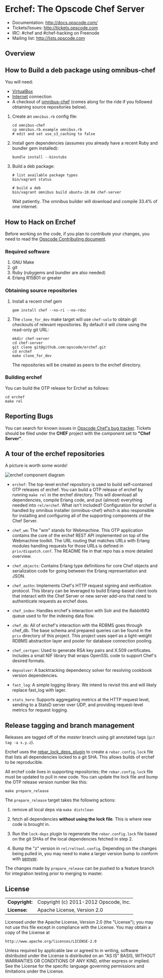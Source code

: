 # Erchef: The Opscode Chef Server #

* Documentation: http://docs.opscode.com/
* Tickets/Issues: http://tickets.opscode.com
* IRC: #chef and #chef-hacking on Freenode
* Mailing list: http://lists.opscode.com

## Overview ##

## How to Build a deb package using omnibus-chef ##

You will need:

* [VirtualBox][]
* [Internet][] connection
* A checkout of
  [omnibus-chef](https://github.com/opscode/omnibus-chef) (comes along
  for the ride if you followed obtaining source repositories below).

[VirtualBox]: https://www.virtualbox.org/
[Internet]: http://en.wikipedia.org/wiki/Internet

1. Create an `omnibus.rb` config file:

   ```
   cd omnibus-chef
   cp omnibus.rb.example omnibus.rb
   # edit and set use_s3_caching to false
   ```

2. Install gem dependencies (assumes you already have a recent Ruby
   and bundler gem installed):

   ```
   bundle install --binstubs
   ```

3. Build a deb package:

   ```
   # list available package types
   bin/vagrant status

   # build a deb
   bin/vagrant omnibus build ubuntu-10.04 chef-server
   ```

   Wait patiently. The omnibus builder will download and compile 33.4% of
   one internet.

## How to Hack on Erchef ##

Before working on the code, if you plan to contribute your changes,
you need to read the [Opscode Contributing document][contrib].

[contrib]: http://wiki.opscode.com/display/chef/How+to+Contribute

### Required software ###

1. GNU Make
2. git
3. Ruby (rubygems and bundler are also needed)
4. Erlang R15B01 or greater

### Obtaining source repositories ###

1. Install a recent chef gem

   ```
   gem install chef --no-ri --no-rdoc
   ```

2. The `clone_for_dev` make target will use `chef-solo` to obtain git
   checkouts of relevant repositories. By default it will clone
   using the read-only git URL:

   ```
   mkdir chef-server
   cd chef-server
   git clone git@github.com:opscode/erchef.git
   cd erchef
   make clone_for_dev
   ```

   The repositories will be created as peers to the erchef directory.

### Building erchef ###

You can build the OTP release for Erchef as follows:

```
cd erchef
make rel
```

## Reporting Bugs ##

You can search for known issues in
[Opscode Chef's bug tracker][jira]. Tickets should be filed under the
**CHEF** project with the component set to **"Chef Server"**.

[jira]: http://tickets.opscode.com/browse/CHEF


## A tour of the erchef repositories ##

A picture is worth some words!

![erchef component diagram](https://raw.github.com/opscode/erchef/readme/doc/erchef_components.png)


* `erchef`: The top-level erchef repository is used to build
  self-contained OTP releases of erchef. You can build a OTP release
  of erchef by running `make rel` in the erchef directory. This will
  download all dependencies, compile Erlang code, and put (almost)
  everything needed into `rel/erchef`. What isn't included?
  Configuration for erchef is handled by omnibus installer
  (omnibus-chef) which is also responsible for installing and
  configuring all of the supporting components of the Chef Server.

* `chef_wm`: The "wm" stands for Webmachine. This OTP application
  contains the core of the erchef REST API implemented on top of the
  Webmachine toolkit. The URL routing that matches URLs with Erlang
  modules handling requests for those URLs is defined in
  `priv/dispatch.conf`. The README file in that repo has a more
  detailed overview.

* `chef_objects`: Contains Erlang type definitions for core Chef
  objects and serialization code for going between the Erlang
  representation and JSON.

* `chef_authn`: Implements Chef's HTTP request signing and
  verification protocol. This library can be leveraged to build
  Erlang-based client tools that interact with the Chef Server or new
  server add-ons that need to authenticate requests as erchef does.

* `chef_index`: Handles erchef's interaction with Solr and the
  RabbitMQ queue used to for the indexing data flow.

* `chef_db`: All of erchef's interaction with the RDBMS goes through
  chef_db. The base schema and prepared queries can be found in the
  `priv` directory of this project. This project uses sqerl as a
  light-weight RDBMS abstraction layer and pooler for database
  connection pooling.

* `chef_certgen`: Used to generate RSA key pairs and X.509
  certificates. Includes a small NIF library that wraps OpenSSL code
  to support Chef's desired formats.

* `depsolver`: A backtracking dependency solver for resolving cookbook
  version dependencies.

* `fast_log`: A simple logging library. We intend to revisit this and
  will likely replace fast_log with lager.

* `stats_hero`: Supports aggregating metrics at the HTTP request
  level, sending to a StatsD server over UDP, and providing
  request-level metrics for request logging.

## Release tagging and branch management ##

Releases are tagged off of the *master* branch using git annotated
tags (`git tag -a x.y.z`).

Erchef uses the [rebar_lock_deps_plugin][] to create a
`rebar.config.lock` file that lists all dependencies locked to a git
SHA. This allows builds of erchef to be reproducible.

All erchef code lives in supporting repositories; the
`rebar.config.lock` file must be updated to pull in new code. You can
update the lock file and bump the OTP release version number like
this:

    make prepare_release

The `prepare_release` target takes the following actions:

1. remove all local deps via `make distclean`

2. fetch all dependencies **without using the lock file**. This is
   where new code is brought in.

3. Run the `lock-deps` plugin to regenerate the `rebar.config.lock` file
   based on the git SHAs of the local dependencies fetched in step 2.

4. Bump the "z" version in `rel/reltool.config`. Depending on the
   changes being pulled in, you may need to make a larger version
   bump to conform with [semver](http://semver.org/).

The changes made by `prepare_release` can be pushed to a feature
branch for integration testing prior to merging to master.

[rebar_lock_deps_plugin]: https://github.com/seth/rebar_lock_deps_plugin/

## License ##

|                      |                                          |
|:---------------------|:-----------------------------------------|
| **Copyright:**       | Copyright (c) 2011-2012 Opscode, Inc.
| **License:**         | Apache License, Version 2.0

Licensed under the Apache License, Version 2.0 (the "License");
you may not use this file except in compliance with the License.
You may obtain a copy of the License at

    http://www.apache.org/licenses/LICENSE-2.0

Unless required by applicable law or agreed to in writing, software
distributed under the License is distributed on an "AS IS" BASIS,
WITHOUT WARRANTIES OR CONDITIONS OF ANY KIND, either express or implied.
See the License for the specific language governing permissions and
limitations under the License.

